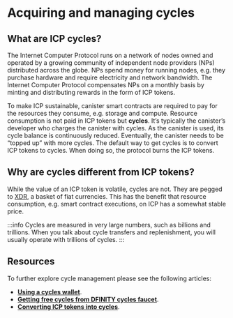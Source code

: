 # Acquiring and managing cycles

## What are ICP cycles?
The Internet Computer Protocol runs on a network of nodes owned and operated by a growing community of independent node providers (NPs) distributed across the globe. NPs spend money for running nodes, e.g. they purchase hardware and require electricity and network bandwidth. The Internet Computer Protocol compensates NPs on a monthly basis by minting and distributing rewards in the form of ICP tokens.

To make ICP sustainable, canister smart contracts are required to pay for the resources they consume, e.g. storage and compute. Resource consumption is not paid in ICP tokens but **cycles**. It’s typically the canister’s developer who charges the canister with cycles. As the canister is used, its cycle balance is continuously reduced. Eventually, the canister needs to be “topped up” with more cycles. The default way to get cycles is to convert ICP tokens to cycles. When doing so, the protocol burns the ICP tokens. 

## Why are cycles different from ICP tokens? 

While the value of an ICP token is volatile, cycles are not. They are pegged to [XDR](https://en.wikipedia.org/wiki/Special_drawing_rights), a basket of fiat currencies. This has the benefit that resource consumption, e.g. smart contract executions, on ICP has a somewhat stable price. 

:::info
Cycles are measured in very large numbers, such as billions and trillions. When you talk about cycle transfers and replenishment, you will usually operate with trillions of cycles.
:::

## Resources
To further explore cycle management please see the following articles:
- **[Using a cycles wallet](cycles-wallet.md)**.
- **[Getting free cycles from DFINITY cycles faucet](cycles-faucet.md)**.
- **[Converting ICP tokens into cycles](converting_icp_tokens_into_cycles.md)**.
